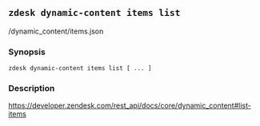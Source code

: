 ## `zdesk dynamic-content items list`

/dynamic_content/items.json

### Synopsis

    zdesk dynamic-content items list [ ... ]

### Description

https://developer.zendesk.com/rest_api/docs/core/dynamic_content#list-items

